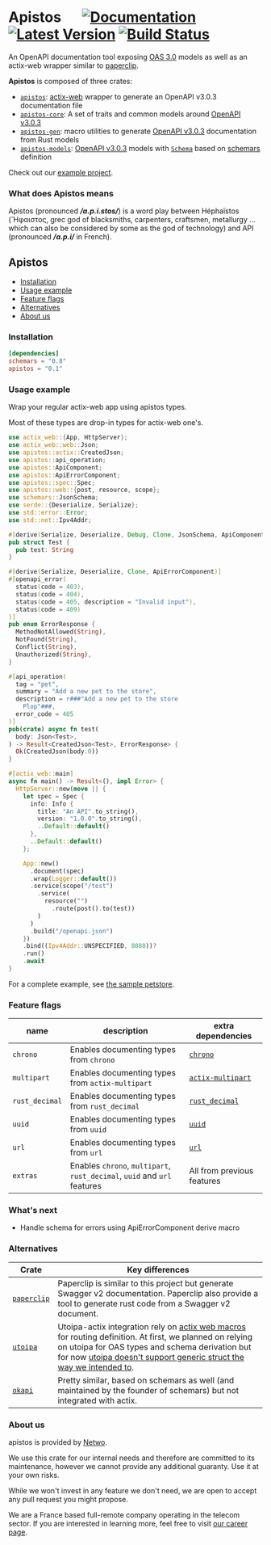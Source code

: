# Apistos &emsp; [![Documentation]][docs.rs] [![Latest Version]][crates.io] [![Build Status]][build]


[docs.rs]: https://docs.rs/apistos/
[crates.io]: https://crates.io/crates/apistos
[build]: https://github.com/netwo-io/apistos/actions/workflows/build.yaml?branch=main
[Documentation]: https://img.shields.io/docsrs/apistos
[Latest Version]: https://img.shields.io/crates/v/apistos.svg
[Build Status]: https://github.com/netwo-io/apistos/actions/workflows/build.yaml/badge.svg?branch=main

[OASv3.md]: https://github.com/OAI/OpenAPI-Specification/blob/main/versions/3.0.3.md

An OpenAPI documentation tool exposing [OAS 3.0][OASv3.md] models as well as an actix-web wrapper similar to [paperclip](https://github.com/paperclip-rs/paperclip).

**Apistos** is composed of three crates:
- [`apistos`](./apistos): [actix-web](https://github.com/actix/actix-web) wrapper to generate an OpenAPI v3.0.3 documentation file
- [`apistos-core`](./apistos-core): A set of traits and common models around [OpenAPI v3.0.3][OASv3.md]
- [`apistos-gen`](./apistos-gen): macro utilities to generate [OpenAPI v3.0.3][OASv3.md] documentation from Rust models
- [`apistos-models`](./apistos-models): [OpenAPI v3.0.3][OASv3.md] models with [`Schema`](https://docs.rs/schemars/latest/schemars/schema/enum.Schema.html) based on [schemars](https://github.com/GREsau/schemars) definition 

Check out our [example project](examples/petstore).

### What does Apistos means

Apistos (pronounced **_/a.p.i.stos/_**) is a word play between Héphaïstos (Ἥφαιστος, grec god of blacksmiths, carpenters, craftsmen, metallurgy ... which can also be considered by some as the god of technology) and API (pronounced **_/a.p.i/_** in French).

## Apistos

- [Installation](#installation)
- [Usage example](#usage-example)
- [Feature flags](#feature-flags)
- [Alternatives](#alternatives)
- [About us](#about-us)

### Installation

```toml
[dependencies]
schemars = "0.8"
apistos = "0.1"
```

### Usage example

Wrap your regular actix-web app using apistos types. 

Most of these types are drop-in types for actix-web one's.

```rust
use actix_web::{App, HttpServer};
use actix_web::web::Json;
use apistos::actix::CreatedJson;
use apistos::api_operation;
use apistos::ApiComponent;
use apistos::ApiErrorComponent;
use apistos::spec::Spec;
use apistos::web::{post, resource, scope};
use schemars::JsonSchema;
use serde::{Deserialize, Serialize};
use std::error::Error;
use std::net::Ipv4Addr;

#[derive(Serialize, Deserialize, Debug, Clone, JsonSchema, ApiComponent)]
pub struct Test {
  pub test: String
}

#[derive(Serialize, Deserialize, Clone, ApiErrorComponent)]
#[openapi_error(
  status(code = 403),
  status(code = 404),
  status(code = 405, description = "Invalid input"),
  status(code = 409)
)]
pub enum ErrorResponse {
  MethodNotAllowed(String),
  NotFound(String),
  Conflict(String),
  Unauthorized(String),
}

#[api_operation(
  tag = "pet",
  summary = "Add a new pet to the store",
  description = r###"Add a new pet to the store
    Plop"###,
  error_code = 405
)]
pub(crate) async fn test(
  body: Json<Test>,
) -> Result<CreatedJson<Test>, ErrorResponse> {
  Ok(CreatedJson(body.0))
}

#[actix_web::main]
async fn main() -> Result<(), impl Error> {
  HttpServer::new(move || {
    let spec = Spec {
      info: Info {
        title: "An API".to_string(),
        version: "1.0.0".to_string(),
        ..Default::default()
      },
      ..Default::default()
    };

    App::new()
      .document(spec)
      .wrap(Logger::default())
      .service(scope("/test")
        .service(
          resource("")
            .route(post().to(test))
        )
      )
      .build("/openapi.json")
    })
    .bind((Ipv4Addr::UNSPECIFIED, 8080))?
    .run()
    .await
}
```

For a complete example, see [the sample petstore](https://github.com/netwo-io/apistos/tree/main/examples/petstore).

### Feature flags

| name           | description                                                              | extra dependencies                                            |
|----------------|--------------------------------------------------------------------------|---------------------------------------------------------------|
| `chrono`       | Enables documenting types from `chrono`                                  | [`chrono`](https://crates.io/crates/chrono)                   |
| `multipart`    | Enables documenting types from `actix-multipart`                         | [`actix-multipart`](https://crates.io/crates/actix-multipart) |
| `rust_decimal` | Enables documenting types from `rust_decimal`                            | [`rust_decimal`](https://crates.io/crates/rust-decimal)       |
| `uuid`         | Enables documenting types from `uuid`                                    | [`uuid`](https://crates.io/crates/uuid)                       |
| `url`          | Enables documenting types from `url`                                     | [`url`](https://crates.io/crates/url)                         |
| `extras`       | Enables `chrono`, `multipart`, `rust_decimal`, `uuid` and `url` features | All from previous features                                    |

### What's next
- Handle schema for errors using ApiErrorComponent derive macro

### Alternatives

| Crate                                             | Key differences                                                                                                                                                                                                                                                                                                                               |
|---------------------------------------------------|-----------------------------------------------------------------------------------------------------------------------------------------------------------------------------------------------------------------------------------------------------------------------------------------------------------------------------------------------|
| [`paperclip`](https://crates.io/crates/paperclip) | Paperclip is similar to this project but generate Swagger v2 documentation. Paperclip also provide a tool to generate rust code from a Swagger v2 document.                                                                                                                                                                                   |
| [`utoipa`](https://crates.io/crates/utoipa)       | Utoipa-actix integration rely on [actix web macros](https://docs.rs/actix-web-macros/latest/actix_web_macros/) for routing definition. At first, we planned on relying on utoipa for OAS types and schema derivation but for now [utoipa doesn't support generic struct the way we intended to](https://github.com/juhaku/utoipa/issues/703). |
| [`okapi`](https://crates.io/crates/okapi)         | Pretty similar, based on schemars as well (and maintained by the founder of schemars) but not integrated with actix.                                                                                                                                                                                                                          |

### About us

apistos is provided by [Netwo](https://www.netwo.io).

We use this crate for our internal needs and therefore are committed to its maintenance, however we cannot provide any additional guaranty. Use it at your own risks.

While we won't invest in any feature we don't need, we are open to accept any pull request you might propose.

We are a France based full-remote company operating in the telecom sector. If you are interested in learning more, feel free to visit [our career page](https://www.netwo.io/carriere).
